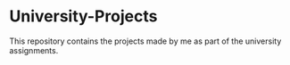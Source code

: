 # University-Projects

This repository contains the projects made by me as part of the university assignments.
